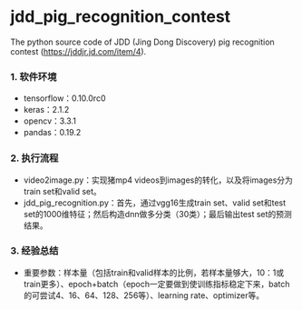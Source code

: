 # jdd_pig_recognition_contest
The python source code of JDD (Jing Dong Discovery) pig recognition contest (https://jddjr.jd.com/item/4).

### 1. 软件环境
* tensorflow：0.10.0rc0
* keras：2.1.2
* opencv：3.3.1
* pandas：0.19.2

### 2. 执行流程
* video2image.py：实现猪mp4 videos到images的转化，以及将images分为train set和valid set。
* jdd_pig_recognition.py：首先，通过vgg16生成train set、valid set和test set的1000维特征；然后构造dnn做多分类（30类）；最后输出test set的预测结果。

### 3. 经验总结
* 重要参数：样本量（包括train和valid样本的比例，若样本量够大，10：1或train更多）、epoch+batch（epoch一定要做到使训练指标稳定下来，batch的可尝试4、16、64、128、256等）、learning rate、optimizer等。
